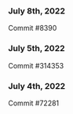 ### July 8th, 2022

Commit #8390

### July 5th, 2022

Commit #314353


### July 4th, 2022

Commit #72281

